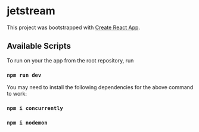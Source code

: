 # jetstream

This project was bootstrapped with [Create React App](https://github.com/facebook/create-react-app).

## Available Scripts

To run on your the app from the root repository, run 

### `npm run dev`

You may need to install the following dependencies for the above command to work: 

### `npm i concurrently`
### `npm i nodemon`
